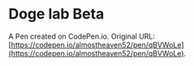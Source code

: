 # Doge lab Beta

A Pen created on CodePen.io. Original URL: [https://codepen.io/almostheaven52/pen/qBVWoLe](https://codepen.io/almostheaven52/pen/qBVWoLe).



